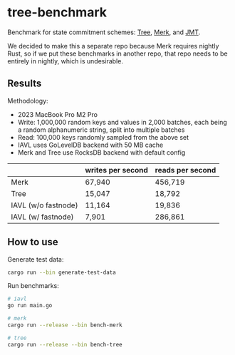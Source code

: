 # tree-benchmark

Benchmark for state commitment schemes: [Tree](https://github.com/larry0x/tree), [Merk](https://github.com/turbofish-org/merk), and [JMT](https://github.com/penumbra-zone/jmt).

We decided to make this a separate repo because Merk requires nightly Rust, so if we put these benchmarks in another repo, that repo needs to be entirely in nightly, which is undesirable.

## Results

Methodology:

- 2023 MacBook Pro M2 Pro
- Write: 1,000,000 random keys and values in 2,000 batches, each being a random alphanumeric string, split into multiple batches
- Read: 100,000 keys randomly sampled from the above set
- IAVL uses GoLevelDB backend with 50 MB cache
- Merk and Tree use RocksDB backend with default config

|                     | writes per second | reads per second |
| ------------------- | ----------------- | ---------------- |
| Merk                | 67,940            | 456,719          |
| Tree                | 15,047            | 18,792           |
| IAVL (w/o fastnode) | 11,164            | 19,836           |
| IAVL (w/ fastnode)  | 7,901             | 286,861          |

## How to use

Generate test data:

```bash
cargo run --bin generate-test-data
```

Run benchmarks:

```bash
# iavl
go run main.go

# merk
cargo run --release --bin bench-merk

# tree
cargo run --release --bin bench-tree
```
